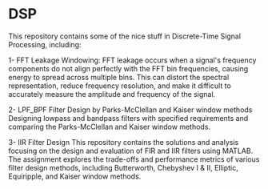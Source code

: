 # DSP
This repository contains some of the nice stuff in Discrete-Time Signal Processing, including:

1- FFT Leakage Windowing:
FFT leakage occurs when a signal's frequency components do not align perfectly with the FFT bin frequencies, causing energy to spread across multiple bins. This can distort the spectral representation, reduce frequency resolution, and make it difficult to accurately measure the amplitude and frequency of the signal.

2- LPF_BPF Filter Design by Parks-McClellan and Kaiser window methods
Designing lowpass and bandpass filters with specified requirements and comparing the Parks-McClellan and Kaiser window methods.

3- IIR Filter Design
This repository contains the solutions and analysis focusing on the design and evaluation of FIR and IIR filters using MATLAB. The assignment explores the trade-offs and performance metrics of various filter design methods, including Butterworth, Chebyshev I & II, Elliptic, Equiripple, and Kaiser window methods.



